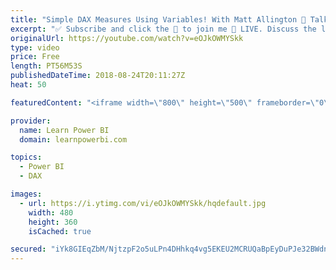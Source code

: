 ```yaml
---
title: "Simple DAX Measures Using Variables! With Matt Allington 🔴 Talk Power BI LIVE (Subscribe & Join)"
excerpt: "✅ Subscribe and click the 🔔 to join me 🔴 LIVE. Discuss the latest in Power BI and ask any Power BI question. ====================== Find more about our guest Matt Allington at https://exceleratorbi.com.au/ Matt's Power BI Training: https://exceleratorbi.com.au/power-bi-online-training/  Matt's Power"
originalUrl: https://youtube.com/watch?v=eOJkOWMYSkk
type: video
price: Free
length: PT56M53S
publishedDateTime: 2018-08-24T20:11:27Z
heat: 50

featuredContent: "<iframe width=\"800\" height=\"500\" frameborder=\"0\" src=\"https://www.youtube.com/embed/eOJkOWMYSkk\" allow=\"accelerometer; autoplay; encrypted-media; gyroscope; picture-in-picture\" allowfullscreen></iframe>"

provider:
  name: Learn Power BI
  domain: learnpowerbi.com

topics:
  - Power BI
  - DAX

images:
  - url: https://i.ytimg.com/vi/eOJkOWMYSkk/hqdefault.jpg
    width: 480
    height: 360
    isCached: true

secured: "iYk8GIEqZbM/NjtzpF2o5uLPn4DHhkq4vg5EKEU2MCRUQaBpEyDuPJe32BWdnnpI1llJIAbEjDvPY7tp2YKaI46tnFPVM62sjl4bs9BBlIvIutLKBD/gRFi5r60EhCiVcpE/MLVphauZk8OPRRVCcNkC8rsmmIy2986VQpptBVcaiFa8dExFsdz0dean59pdvi9YQJV4eD4RFBHi7K0ZnffFXOemGiwY+/PK+LzP6N5bDmBvBMRsfsVzR6eSjHvUqAG73xl79/jsBBbLqZ63P+qwuF0sHJzug3hQ0dhOSEwcqQ1O8G44bk9SwdG/EpsXaw7kL3nsUiVq1bA5coDL6cAfriDjARtyAbUAsw2vf+3m2vVS12VBVcfElixVXr+0Cz9UmO7gs34IOo8FGQkG8ZqO5+P2o1Kx2wvf6JTVs6E=;RSPON84YXi/6bCO8TrYm8A=="
---
```


